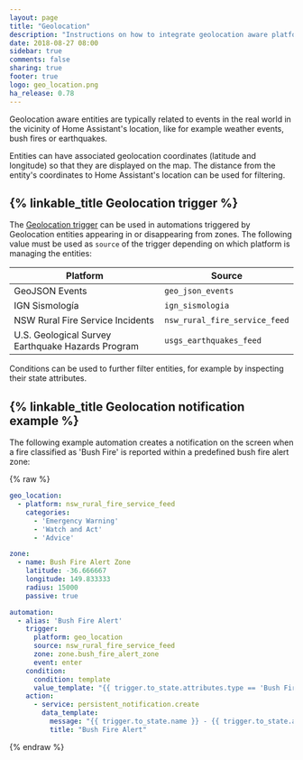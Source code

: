 ```yaml
---
layout: page
title: "Geolocation"
description: "Instructions on how to integrate geolocation aware platforms into Home Assistant."
date: 2018-08-27 08:00
sidebar: true
comments: false
sharing: true
footer: true
logo: geo_location.png
ha_release: 0.78
---
```


Geolocation aware entities are typically related to events in the real world in the vicinity of Home Assistant's location, like for example weather events, bush fires or earthquakes.

Entities can have associated geolocation coordinates (latitude and longitude) so that they are displayed on the map. The distance from the entity's coordinates to Home Assistant's location can be used for filtering.

## {% linkable_title Geolocation trigger %}

The [Geolocation trigger](/docs/automation/trigger/#geolocation-trigger) can be used in automations triggered by Geolocation entities appearing in or disappearing from zones. The following value must be used as `source` of the trigger depending on which platform is managing the entities:

| Platform                                          | Source                        |
|---------------------------------------------------|-------------------------------|
| GeoJSON Events                                    | `geo_json_events`             |
| IGN Sismología                                    | `ign_sismologia`              |
| NSW Rural Fire Service Incidents                  | `nsw_rural_fire_service_feed` |
| U.S. Geological Survey Earthquake Hazards Program | `usgs_earthquakes_feed`       |

Conditions can be used to further filter entities, for example by inspecting their state attributes.

## {% linkable_title Geolocation notification example %}

The following example automation creates a notification on the screen when a fire classified as 'Bush Fire' is reported within a predefined bush fire alert zone:

{% raw %}
```yaml
geo_location:
  - platform: nsw_rural_fire_service_feed
    categories:
      - 'Emergency Warning'
      - 'Watch and Act'
      - 'Advice'

zone:
  - name: Bush Fire Alert Zone
    latitude: -36.666667
    longitude: 149.833333
    radius: 15000
    passive: true

automation:
  - alias: 'Bush Fire Alert'
    trigger:
      platform: geo_location
      source: nsw_rural_fire_service_feed
      zone: zone.bush_fire_alert_zone
      event: enter
    condition:
      condition: template
      value_template: "{{ trigger.to_state.attributes.type == 'Bush Fire' }}"
    action:
      - service: persistent_notification.create
        data_template:
          message: "{{ trigger.to_state.name }} - {{ trigger.to_state.attributes.status }}"
          title: "Bush Fire Alert"
```
{% endraw %}
